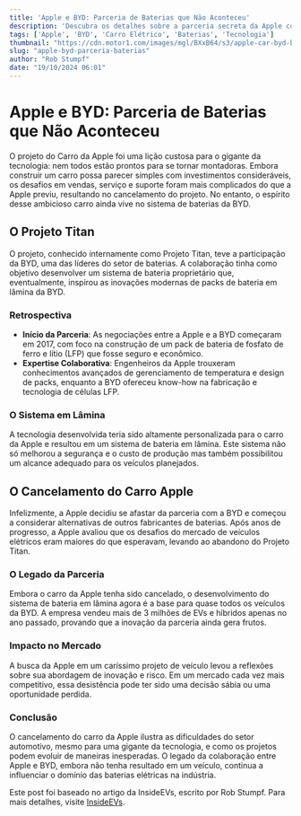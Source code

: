 ```yaml
---
title: 'Apple e BYD: Parceria de Baterias que Não Aconteceu'
description: 'Descubra os detalhes sobre a parceria secreta da Apple com a BYD para desenvolver baterias para um carro que nunca foi lançado.'
tags: ['Apple', 'BYD', 'Carro Elétrico', 'Baterias', 'Tecnologia']
thumbnail: "https://cdn.motor1.com/images/mgl/BXxB64/s3/apple-car-byd-battery.jpg"
slug: "apple-byd-parceria-baterias"
author: "Rob Stumpf"
date: "19/10/2024 06:01"
---
```


# Apple e BYD: Parceria de Baterias que Não Aconteceu

O projeto do Carro da Apple foi uma lição custosa para o gigante da tecnologia: nem todos estão prontos para se tornar montadoras. Embora construir um carro possa parecer simples com investimentos consideráveis, os desafios em vendas, serviço e suporte foram mais complicados do que a Apple previu, resultando no cancelamento do projeto. No entanto, o espírito desse ambicioso carro ainda vive no sistema de baterias da BYD.

## O Projeto Titan

O projeto, conhecido internamente como Projeto Titan, teve a participação da BYD, uma das líderes do setor de baterias. A colaboração tinha como objetivo desenvolver um sistema de bateria proprietário que, eventualmente, inspirou as inovações modernas de packs de bateria em lâmina da BYD.

### Retrospectiva
- **Início da Parceria**: As negociações entre a Apple e a BYD começaram em 2017, com foco na construção de um pack de bateria de fosfato de ferro e lítio (LFP) que fosse seguro e econômico.
- **Expertise Colaborativa**: Engenheiros da Apple trouxeram conhecimentos avançados de gerenciamento de temperatura e design de packs, enquanto a BYD ofereceu know-how na fabricação e tecnologia de células LFP.

### O Sistema em Lâmina
A tecnologia desenvolvida teria sido altamente personalizada para o carro da Apple e resultou em um sistema de bateria em lâmina. Este sistema não só melhorou a segurança e o custo de produção mas também possibilitou um alcance adequado para os veículos planejados.

## O Cancelamento do Carro Apple
Infelizmente, a Apple decidiu se afastar da parceria com a BYD e começou a considerar alternativas de outros fabricantes de baterias. Após anos de progresso, a Apple avaliou que os desafios do mercado de veículos elétricos eram maiores do que esperavam, levando ao abandono do Projeto Titan.

### O Legado da Parceria
Embora o carro da Apple tenha sido cancelado, o desenvolvimento do sistema de bateria em lâmina agora é a base para quase todos os veículos da BYD. A empresa vendeu mais de 3 milhões de EVs e híbridos apenas no ano passado, provando que a inovação da parceria ainda gera frutos.

### Impacto no Mercado
A busca da Apple em um caríssimo projeto de veículo levou a reflexões sobre sua abordagem de inovação e risco. Em um mercado cada vez mais competitivo, essa desistência pode ter sido uma decisão sábia ou uma oportunidade perdida.

### Conclusão
O cancelamento do carro da Apple ilustra as dificuldades do setor automotivo, mesmo para uma gigante da tecnologia, e como os projetos podem evoluir de maneiras inesperadas. O legado da colaboração entre Apple e BYD, embora não tenha resultado em um veículo, continua a influenciar o domínio das baterias elétricas na indústria.

Este post foi baseado no artigo da InsideEVs, escrito por Rob Stumpf. Para mais detalhes, visite [InsideEVs](https://insideevs.com/news/737698/apple-car-byd-blade-battery/).